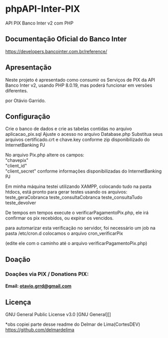 # phpAPI-Inter-PIX
API PIX Banco Inter v2 com PHP

## Documentação Oficial do Banco Inter
https://developers.bancointer.com.br/reference/

## Apresentação 
Neste projeto é apresentado como consumir os Serviços de PIX da API Banco Inter v2, usando PHP  8.0.19, mas poderá funcionar em versões diferentes.

por Otávio Garrido.

## Configuração
Crie o banco de dados e crie as tabelas contidas no arquivo aplicacao_pix.sql
Ajuste o acesso no arquivo Database.php
Substitua seus arquivos certificado.crt e chave.key conforme zip disponibilizado do InternetBanking PJ

No arquivo Pix.php altere os campos:  
 "chavepix"     
 "client_id"    
 "client_secret"
 conforme informações disponibilizadas do InternetBanking PJ

Em minha máquina testei utilizando XAMPP, colocando tudo na pasta htdocs,
está pronto para gerar testes usando os arquivos:
teste_geraCobranca
teste_consultaCobranca
teste_consultaTudo
teste_devolver

De tempos em tempos execute o verificarPagamentoPix.php, ele irá confirmar os pix recebidos, ou expirar os vencidos.

para automarizar esta verificação no servidor, foi necessário um job
na pasta /etc/cron.d colocamos o arquivo cron_verificarPix

(edite ele com o caminho até o arquivo verificarPagamentoPix.php)

## Doação
### Doações via PIX / Donations PIX: 
#### Email: otavio.grrd@gmail.com



## Licença
GNU General Public License v3.0 [GNU General][]



*obs copiei parte desse readme do Delmar de Lima(CortesDEV) https://github.com/delmardelima